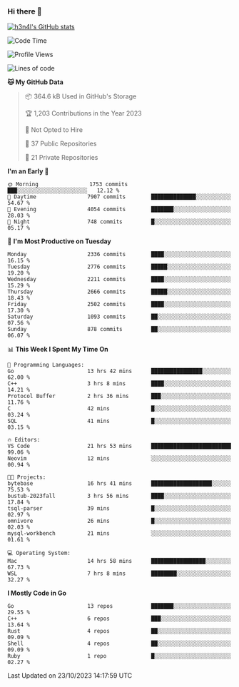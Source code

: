 ### Hi there 👋

[![h3n4l's GitHub stats](https://github-readme-stats.vercel.app/api?username=h3n4l&count_private=true&show_icons=true&theme=radical)](https://github.com/h3n4l/github-readme-stats)

<!--START_SECTION:waka-->
![Code Time](http://img.shields.io/badge/Code%20Time-1%2C642%20hrs%2030%20mins-blue)

![Profile Views](http://img.shields.io/badge/Profile%20Views-0-blue)

![Lines of code](https://img.shields.io/badge/From%20Hello%20World%20I%27ve%20Written-4.0%20million%20lines%20of%20code-blue)

**🐱 My GitHub Data** 

> 📦 364.6 kB Used in GitHub's Storage 
 > 
> 🏆 1,203 Contributions in the Year 2023
 > 
> 🚫 Not Opted to Hire
 > 
> 📜 37 Public Repositories 
 > 
> 🔑 21 Private Repositories 
 > 
**I'm an Early 🐤** 

```text
🌞 Morning                1753 commits        ███░░░░░░░░░░░░░░░░░░░░░░   12.12 % 
🌆 Daytime                7907 commits        ██████████████░░░░░░░░░░░   54.67 % 
🌃 Evening                4054 commits        ███████░░░░░░░░░░░░░░░░░░   28.03 % 
🌙 Night                  748 commits         █░░░░░░░░░░░░░░░░░░░░░░░░   05.17 % 
```
📅 **I'm Most Productive on Tuesday** 

```text
Monday                   2336 commits        ████░░░░░░░░░░░░░░░░░░░░░   16.15 % 
Tuesday                  2776 commits        █████░░░░░░░░░░░░░░░░░░░░   19.20 % 
Wednesday                2211 commits        ████░░░░░░░░░░░░░░░░░░░░░   15.29 % 
Thursday                 2666 commits        █████░░░░░░░░░░░░░░░░░░░░   18.43 % 
Friday                   2502 commits        ████░░░░░░░░░░░░░░░░░░░░░   17.30 % 
Saturday                 1093 commits        ██░░░░░░░░░░░░░░░░░░░░░░░   07.56 % 
Sunday                   878 commits         ██░░░░░░░░░░░░░░░░░░░░░░░   06.07 % 
```


📊 **This Week I Spent My Time On** 

```text
💬 Programming Languages: 
Go                       13 hrs 42 mins      ████████████████░░░░░░░░░   62.00 % 
C++                      3 hrs 8 mins        ████░░░░░░░░░░░░░░░░░░░░░   14.21 % 
Protocol Buffer          2 hrs 36 mins       ███░░░░░░░░░░░░░░░░░░░░░░   11.76 % 
C                        42 mins             █░░░░░░░░░░░░░░░░░░░░░░░░   03.24 % 
SQL                      41 mins             █░░░░░░░░░░░░░░░░░░░░░░░░   03.15 % 

🔥 Editors: 
VS Code                  21 hrs 53 mins      █████████████████████████   99.06 % 
Neovim                   12 mins             ░░░░░░░░░░░░░░░░░░░░░░░░░   00.94 % 

🐱‍💻 Projects: 
bytebase                 16 hrs 41 mins      ███████████████████░░░░░░   75.53 % 
bustub-2023fall          3 hrs 56 mins       ████░░░░░░░░░░░░░░░░░░░░░   17.84 % 
tsql-parser              39 mins             █░░░░░░░░░░░░░░░░░░░░░░░░   02.97 % 
omnivore                 26 mins             █░░░░░░░░░░░░░░░░░░░░░░░░   02.03 % 
mysql-workbench          21 mins             ░░░░░░░░░░░░░░░░░░░░░░░░░   01.61 % 

💻 Operating System: 
Mac                      14 hrs 58 mins      █████████████████░░░░░░░░   67.73 % 
WSL                      7 hrs 8 mins        ████████░░░░░░░░░░░░░░░░░   32.27 % 
```

**I Mostly Code in Go** 

```text
Go                       13 repos            ███████░░░░░░░░░░░░░░░░░░   29.55 % 
C++                      6 repos             ███░░░░░░░░░░░░░░░░░░░░░░   13.64 % 
Rust                     4 repos             ██░░░░░░░░░░░░░░░░░░░░░░░   09.09 % 
Shell                    4 repos             ██░░░░░░░░░░░░░░░░░░░░░░░   09.09 % 
Ruby                     1 repo              █░░░░░░░░░░░░░░░░░░░░░░░░   02.27 % 
```




 Last Updated on 23/10/2023 14:17:59 UTC
<!--END_SECTION:waka-->

